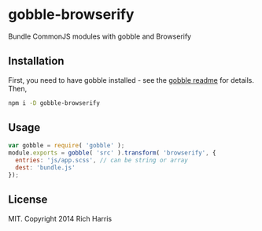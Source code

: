 # gobble-browserify

Bundle CommonJS modules with gobble and Browserify

## Installation

First, you need to have gobble installed - see the [gobble readme](https://github.com/gobblejs/gobble) for details. Then,

```bash
npm i -D gobble-browserify
```

## Usage

```js
var gobble = require( 'gobble' );
module.exports = gobble( 'src' ).transform( 'browserify', {
  entries: 'js/app.scss', // can be string or array
  dest: 'bundle.js'
});
```


## License

MIT. Copyright 2014 Rich Harris
